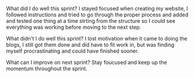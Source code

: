 What did I do well this sprint?
I stayed focused when creating my website, I followed instructions and tried to go through the proper process and added and tested one thing at a time strting from the structure so I could see everything was working before moving to the next step.

What didn't I do well this sprint?
I lost motivation when it came to doing the blogs, I still got them done and did have to fit work in, but was finding myself procrastinating and could have finished sooner. 


What can I improve on next sprint?
Stay foucused and keep up the momentum throughout the sprint.